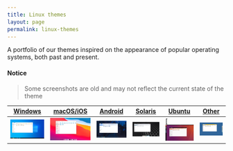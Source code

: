 ```yaml
---
title: Linux themes
layout: page
permalink: linux-themes
---
```


A portfolio of our themes inspired on the appearance of popular operating systems, both past and present.

#### Notice
> Some screenshots are old and may not reflect the current state of the theme


| [Windows](/windows) | [macOS/iOS](/macos) | [Android](/material) | [Solaris](/solaris) | [Ubuntu](/solaris) | [Other](/other) |
| --- | --- | --- | --- | --- | --- |
| [![windows](resources/screenshots/windows-10/threshold_1.png)](/windows) | [![macos](resources/screenshots/macos/rome_1.png)](/macos) | [![android](resources/screenshots/android/android_1.png)](/material) | [![solaris](resources/screenshots/solaris-11/sunos-5.11-nimbus_1.png)](/solaris) | [![ubuntu](resources/screenshots/ubuntu-16.04/xenial_1.png) | [![others](resources/screenshots/beos/dano_1.png)](/other) |
